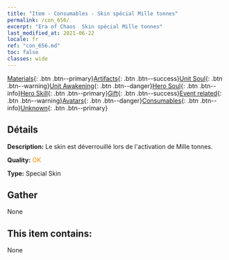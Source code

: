 ```yaml
---
title: "Item - Consumables - Skin spécial Mille tonnes"
permalink: /con_656/
excerpt: "Era of Chaos  Skin spécial Mille tonnes"
last_modified_at: 2021-06-22
locale: fr
ref: "con_656.md"
toc: false
classes: wide
---
```

 [Materials](/ItemsFR/){: .btn .btn--primary}[Artifacts](/ItemsFR/Artifacts/){: .btn .btn--success}[Unit Soul](/ItemsFR/UnitSoul/){: .btn .btn--warning}[Unit Awakening](/ItemsFR/UnitAwakening/){: .btn .btn--danger}[Hero Soul](/ItemsFR/HeroSoul/){: .btn .btn--info}[Hero Skill](/ItemsFR/HeroSkill/){: .btn .btn--primary}[Gift](/ItemsFR/Gift/){: .btn .btn--success}[Event related](/ItemsFR/Events/){: .btn .btn--warning}[Avatars](/ItemsFR/Avatars/){: .btn .btn--danger}[Consumables](/ItemsFR/Consumables/){: .btn .btn--info}[Unknown](/ItemsFR/Unknown/){: .btn .btn--primary}

## Détails
 **Description:** Le skin est déverrouillé lors de l'activation de Mille tonnes.

 **Quality:** <span style="color: #FF8C00">OK</span>

 **Type:** Special Skin

## Gather

  None

## This item contains:

  None

